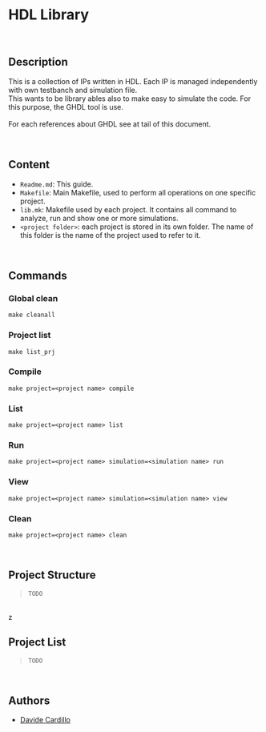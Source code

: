 HDL Library
===============================================================================

<br/>

Description
-------------------------------------------------------------------------------
This is a collection of IPs written in HDL. Each IP is managed independently with own testbanch and simulation file. <br/>
This wants to be library ables also to make easy to simulate the code. For this purpose, the GHDL tool is use. <br/>
<br/>
For each references about GHDL see at tail of this document.

<br/>

Content
-------------------------------------------------------------------------------
- ``Readme.md``: This guide.
-  ``Makefile``: Main Makefile, used to perform all operations on one specific project.
- ``lib.mk``: Makefile used by each project. It contains all command to analyze, run and show one or more simulations.
- ``<project folder>``: each project is stored in its own folder. The name of this folder is the name of the project used to refer to it.


<br/>

Commands
-------------------------------------------------------------------------------

### Global clean
```
make cleanall
```

### Project list
```
make list_prj
```

### Compile
```
make project=<project name> compile 
```

### List
```
make project=<project name> list 
```

### Run
```
make project=<project name> simulation=<simulation name> run
```

### View
```
make project=<project name> simulation=<simulation name> view
```

### Clean
```
make project=<project name> clean
```

<br/>

Project Structure
-------------------------------------------------------------------------------
>``TODO``

<br/>z

Project List
-------------------------------------------------------------------------------
>``TODO``

<br/>

Authors
-------------------------------------------------------------------------------
- [Davide Cardillo](https://github.com/DavBoot01)

